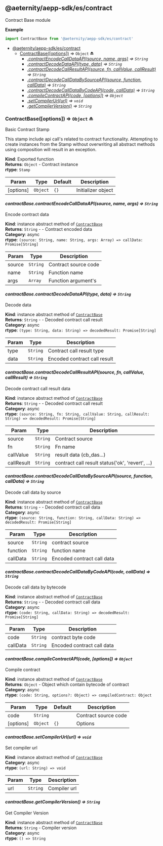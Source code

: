 <a id="module_@aeternity/aepp-sdk/es/contract"></a>

## @aeternity/aepp-sdk/es/contract
Contract Base module

**Example**  
```js
import ContractBase from '@aeternity/aepp-sdk/es/contract'
```

* [@aeternity/aepp-sdk/es/contract](#module_@aeternity/aepp-sdk/es/contract)
    * [ContractBase([options])](#exp_module_@aeternity/aepp-sdk/es/contract--ContractBase) ⇒ `Object` ⏏
        * *[.contractEncodeCallDataAPI(source, name, args)](#module_@aeternity/aepp-sdk/es/contract--ContractBase+contractEncodeCallDataAPI) ⇒ `String`*
        * *[.contractDecodeDataAPI(type, data)](#module_@aeternity/aepp-sdk/es/contract--ContractBase+contractDecodeDataAPI) ⇒ `String`*
        * *[.contractDecodeCallResultAPI(source, fn, callValue, callResult)](#module_@aeternity/aepp-sdk/es/contract--ContractBase+contractDecodeCallResultAPI) ⇒ `String`*
        * *[.contractDecodeCallDataBySourceAPI(source, function, callData)](#module_@aeternity/aepp-sdk/es/contract--ContractBase+contractDecodeCallDataBySourceAPI) ⇒ `String`*
        * *[.contractDecodeCallDataByCodeAPI(code, callData)](#module_@aeternity/aepp-sdk/es/contract--ContractBase+contractDecodeCallDataByCodeAPI) ⇒ `String`*
        * *[.compileContractAPI(code, [options])](#module_@aeternity/aepp-sdk/es/contract--ContractBase+compileContractAPI) ⇒ `Object`*
        * *[.setCompilerUrl(url)](#module_@aeternity/aepp-sdk/es/contract--ContractBase+setCompilerUrl) ⇒ `void`*
        * *[.getCompilerVersion()](#module_@aeternity/aepp-sdk/es/contract--ContractBase+getCompilerVersion) ⇒ `String`*

<a id="exp_module_@aeternity/aepp-sdk/es/contract--ContractBase"></a>

### ContractBase([options]) ⇒ `Object` ⏏
Basic Contract Stamp

This stamp include api call's related to contract functionality.
Attempting to create instances from the Stamp without overwriting all
abstract methods using composition will result in an exception.

**Kind**: Exported function  
**Returns**: `Object` - Contract instance  
**rtype**: `Stamp`

| Param | Type | Default | Description |
| --- | --- | --- | --- |
| [options] | `Object` | <code>{}</code> | Initializer object |

<a id="module_@aeternity/aepp-sdk/es/contract--ContractBase+contractEncodeCallDataAPI"></a>

#### *contractBase.contractEncodeCallDataAPI(source, name, args) ⇒ `String`*
Encode contract data

**Kind**: instance abstract method of [`ContractBase`](#exp_module_@aeternity/aepp-sdk/es/contract--ContractBase)  
**Returns**: `String` - - Contract encoded data  
**Category**: async  
**rtype**: `(source: String, name: String, args: Array) => callData: Promise[String]`

| Param | Type | Description |
| --- | --- | --- |
| source | `String` | Contract source code |
| name | `String` | Function name |
| args | `Array` | Function argument's |

<a id="module_@aeternity/aepp-sdk/es/contract--ContractBase+contractDecodeDataAPI"></a>

#### *contractBase.contractDecodeDataAPI(type, data) ⇒ `String`*
Decode data

**Kind**: instance abstract method of [`ContractBase`](#exp_module_@aeternity/aepp-sdk/es/contract--ContractBase)  
**Returns**: `String` - - Decoded contract call result  
**Category**: async  
**rtype**: `(type: String, data: String) => decodedResult: Promise[String]`

| Param | Type | Description |
| --- | --- | --- |
| type | `String` | Contract call result type |
| data | `String` | Encoded contract call result |

<a id="module_@aeternity/aepp-sdk/es/contract--ContractBase+contractDecodeCallResultAPI"></a>

#### *contractBase.contractDecodeCallResultAPI(source, fn, callValue, callResult) ⇒ `String`*
Decode contract call result data

**Kind**: instance abstract method of [`ContractBase`](#exp_module_@aeternity/aepp-sdk/es/contract--ContractBase)  
**Returns**: `String` - - Decoded contract call result  
**Category**: async  
**rtype**: `(source: String, fn: String, callValue: String, callResult: String) => decodedResult: Promise[String]`

| Param | Type | Description |
| --- | --- | --- |
| source | `String` | Contract source |
| fn | `String` | Fn name |
| callValue | `String` | result data (cb_das...) |
| callResult | `String` | contract call result status('ok', 'revert', ...) |

<a id="module_@aeternity/aepp-sdk/es/contract--ContractBase+contractDecodeCallDataBySourceAPI"></a>

#### *contractBase.contractDecodeCallDataBySourceAPI(source, function, callData) ⇒ `String`*
Decode call data by source

**Kind**: instance abstract method of [`ContractBase`](#exp_module_@aeternity/aepp-sdk/es/contract--ContractBase)  
**Returns**: `String` - - Decoded contract call data  
**Category**: async  
**rtype**: `(source: String, function: String, callData: String) => decodedResult: Promise[String]`

| Param | Type | Description |
| --- | --- | --- |
| source | `String` | contract source |
| function | `String` | function name |
| callData | `String` | Encoded contract call data |

<a id="module_@aeternity/aepp-sdk/es/contract--ContractBase+contractDecodeCallDataByCodeAPI"></a>

#### *contractBase.contractDecodeCallDataByCodeAPI(code, callData) ⇒ `String`*
Decode call data by bytecode

**Kind**: instance abstract method of [`ContractBase`](#exp_module_@aeternity/aepp-sdk/es/contract--ContractBase)  
**Returns**: `String` - - Decoded contract call data  
**Category**: async  
**rtype**: `(code: String, callData: String) => decodedResult: Promise[String]`

| Param | Type | Description |
| --- | --- | --- |
| code | `String` | contract byte code |
| callData | `String` | Encoded contract call data |

<a id="module_@aeternity/aepp-sdk/es/contract--ContractBase+compileContractAPI"></a>

#### *contractBase.compileContractAPI(code, [options]) ⇒ `Object`*
Compile contract

**Kind**: instance abstract method of [`ContractBase`](#exp_module_@aeternity/aepp-sdk/es/contract--ContractBase)  
**Returns**: `Object` - Object which contain bytecode of contract  
**Category**: async  
**rtype**: `(code: String, options?: Object) => compiledContract: Object`

| Param | Type | Default | Description |
| --- | --- | --- | --- |
| code | `String` |  | Contract source code |
| [options] | `Object` | <code>{}</code> | Options |

<a id="module_@aeternity/aepp-sdk/es/contract--ContractBase+setCompilerUrl"></a>

#### *contractBase.setCompilerUrl(url) ⇒ `void`*
Set compiler url

**Kind**: instance abstract method of [`ContractBase`](#exp_module_@aeternity/aepp-sdk/es/contract--ContractBase)  
**Category**: async  
**rtype**: `(url: String) => void`

| Param | Type | Description |
| --- | --- | --- |
| url | `String` | Compiler url |

<a id="module_@aeternity/aepp-sdk/es/contract--ContractBase+getCompilerVersion"></a>

#### *contractBase.getCompilerVersion() ⇒ `String`*
Get Compiler Version

**Kind**: instance abstract method of [`ContractBase`](#exp_module_@aeternity/aepp-sdk/es/contract--ContractBase)  
**Returns**: `String` - Compiler version  
**Category**: async  
**rtype**: `() => String`
